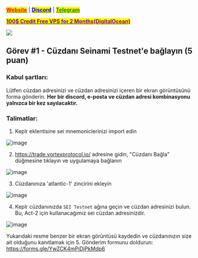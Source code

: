 &#x20;                                                       [<mark style="color:red;">**Website**</mark>](https://nodeist.net/) | [<mark style="color:blue;">**Discord**</mark>](https://discord.gg/ypx7mJ6Zzb) | [<mark style="color:green;">**Telegram**</mark>](https://t.me/noodeist)

&#x20;                                     [<mark style="color:purple;">**100$ Credit Free VPS for 2 Months(DigitalOcean)**</mark>](https://www.digitalocean.com/?refcode=410c988c8b3e&utm_campaign=Referral_Invite&utm_medium=Referral_Program&utm_source=badge)

![](https://i.hizliresim.com/gsu0zju.png)


## Görev #1 - Cüzdanı Seinami Testnet'e bağlayın (5 puan)

### Kabul şartları:
Lütfen cüzdan adresinizi ve cüzdan adresinizi içeren bir ekran görüntüsünü forma gönderin. **Her bir discord, e-posta ve cüzdan adresi kombinasyonu yalnızca bir kez sayılacaktır.**

### Talimatlar:
1. Keplr eklentisine sei mnemoniclerinizi import edin 

![image](https://i.hizliresim.com/47aho78.png)

2. https://trade.vortexprotocol.io/ adresine gidin, "Cüzdanı Bağla" düğmesine tıklayın ve uygulamaya bağlanın

![image](https://i.hizliresim.com/fqvxwdt.png)

3. Cüzdanınıza 'atlantic-1' zincirini ekleyin

![image](https://i.hizliresim.com/61bkixs.png)

4. Keplr cüzdanınızda `SEI Testnet` ağına geçin ve cüzdan adresinizi bulun. Bu, Act-2 için kullanacağımız sei cüzdan adresinizdir.

![image](https://i.hizliresim.com/t2ibpe6.jpg)

Yukarıdaki resme benzer bir ekran görüntüsü kaydedin ve cüzdanınızın size ait olduğunu kanıtlamak için 
5. Gönderim formunu doldurun: https://forms.gle/YwZCK4mPiDjPkMdp6
